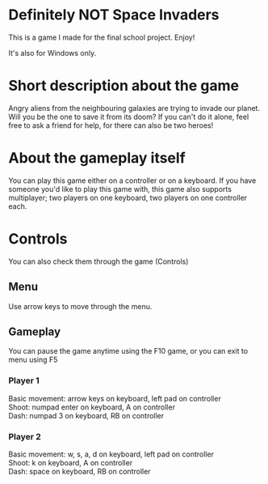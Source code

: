 # Definitely NOT Space Invaders
This is a game I made for the final school project. Enjoy!

It's also for Windows only.

# Short description about the game
Angry aliens from the neighbouring galaxies are trying to invade our planet. Will you be the one to save it from its doom? If you can't do it alone, feel free to ask a friend for help, for there can also be two heroes!

# About the gameplay itself
You can play this game either on a controller or on a keyboard. If you have someone you'd like to play this game with, this game also supports multiplayer; two players on one keyboard, two players on one controller each.

# Controls
You can also check them through the game (Controls)

## Menu
Use arrow keys to move through the menu.

## Gameplay
You can pause the game anytime using the F10 game, or you can exit to menu using F5

### Player 1
Basic movement: arrow keys on keyboard, left pad on controller <br>
Shoot: numpad enter on keyboard, A on controller <br>
Dash: numpad 3 on keyboard, RB on controller <br>

### Player 2
Basic movement: w, s, a, d on keyboard, left pad on controller <br>
Shoot: k on keyboard, A on controller <br>
Dash: space on keyboard, RB on controller <br>
